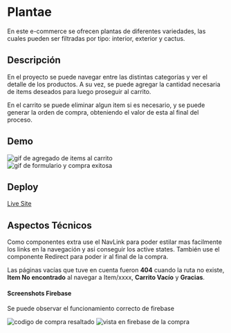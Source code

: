 # Plantae

En este e-commerce se ofrecen plantas de diferentes variedades, las cuales pueden ser filtradas por tipo: interior, exterior y cactus.

## Descripción

En el proyecto se puede navegar entre las distintas categorías y ver el detalle de los productos. A su vez, se puede agregar la cantidad necesaria de items deseados para luego proseguir al carrito.

En el carrito se puede eliminar algun item si es necesario, y se puede generar la orden de compra, obteniendo el valor de esta al final del proceso.

## Demo

<img src="https://media2.giphy.com/media/fW8zzuyMB4suNE6BUP/giphy.gif" alt="gif de agregado de items al carrito">
<br>
<img src="https://media2.giphy.com/media/4ay2UFTZZsTFEZtfCi/giphy.gif" alt="gif de formulario y compra exitosa">

## Deploy

<a href="https://gifted-northcutt-98918e.netlify.app"> Live Site </a>

## Aspectos Técnicos

Como componentes extra use el NavLink para poder estilar mas facilmente los links en la navegación y asi conseguir los active states. También use el componente Redirect para poder ir al final de la compra.

Las páginas vacías que tuve en cuenta fueron <b>404</b> cuando la ruta no existe, <b>Item No encontrado</b> al navegar a Item/xxxx, <b>Carrito Vacío</b> y <b>Gracias</b>.

#### Screenshots Firebase

Se puede observar el funcionamiento correcto de firebase

<img src="https://i.ibb.co/sVsrgww/Screen-Shot-2021-07-23-at-00-04-04.png" alt="codigo de compra resaltado">
<img src="https://i.ibb.co/52yB91P/Screen-Shot-2021-07-23-at-00-04-20.png" alt="vista en firebase de la compra">
